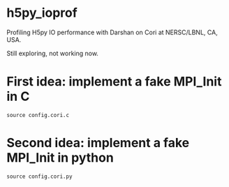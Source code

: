 # h5py_ioprof
Profiling H5py IO performance with Darshan on Cori at NERSC/LBNL, CA, USA. 

Still exploring, not working now. 

# First idea: implement a fake MPI_Init in C

```
source config.cori.c 
```

# Second idea: implement a fake MPI_Init in python

```
source config.cori.py
```
